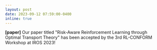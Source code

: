 ```yaml
---
layout: post
date: 2023-09-12 07:59:00-0400
inline: true
---
```

**[paper]** Our paper titled "Risk-Aware Reinforcement Learning through Optimal Transport Theory" has been accepted by the 3rd RL-CONFORM Workshop at IROS 2023!
